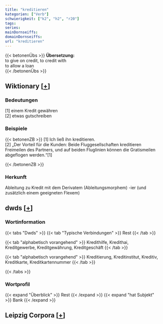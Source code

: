 ```yaml
---
title: "kreditieren"
kategorien: ["Verb"]
schwierigkeit: ["k2", "h2", "r20"]
tags:
series:
mainDornseiffs:
domainDornseiffs:
url: "kreditieren"
---
```


{{< betonenÜbs >}}
**Übersetzung:**  
to give on credit, to credit with  
to allow  a loan  
{{< /betonenÜbs >}}

## Wiktionary [[+](https://de.wiktionary.org/wiki/kreditieren)]

### Bedeutungen
[1] einem Kredit gewähren  
[2] etwas gutschreiben  

### Beispiele
{{< betonenZB >}}
[1] Ich ließ ihn kreditieren.  
[2] „Der Vorteil für die Kunden: Beide Fluggesellschaften kreditieren Freimeilen des Partners, und auf beiden Fluglinien können die Gratismeilen abgeflogen werden.“[1]  

{{< /betonenZB >}}
### Herkunft
Ableitung zu Kredit mit dem Derivatem (Ableitungsmorphem) -ier (und zusätzlich einem geeigneten Flexem)  



## dwds [[+](https://www.dwds.de/wb/kreditieren)]

### Wortinformation
{{< tabs "Dwds" >}}
{{< tab "Typische Verbindungen" >}}
Rest
{{< /tab >}}

{{< tab "alphabetisch vorangehend" >}}
Kredithilfe, Kredithai, Kreditgewerbe, Kreditgewährung, Kreditgeschäft
{{< /tab >}}

{{< tab "alphabetisch vorangehend" >}}
Kreditierung, Kreditinstitut, Kreditiv, Kreditkarte, Kreditkartennummer
{{< /tab >}}

{{< /tabs >}}

### Wortprofil
{{< expand "Überblick" >}} Rest {{< /expand >}}
{{< expand "hat Subjekt" >}} Bank {{< /expand >}}

## Leipzig Corpora [[+](https://corpora.uni-leipzig.de/en/res?word=kreditieren&corpusId=deu_newscrawl-public_2018)]

